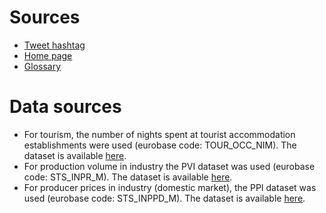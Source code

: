 # Sources

* [Tweet hashtag](https://twitter.com/hashtag/EUstatisticsAwards?src=hashtag_click)
* [Home page](https://statistics-awards.eu/glossary)
* [Glossary](https://statistics-awards.eu/glossary#reproducibility-awards)  

# Data sources
* For tourism, the number of nights spent at tourist accommodation establishments were used (eurobase code: TOUR_OCC_NIM). The dataset is available [here](https://ec.europa.eu/eurostat/databrowser/view/tour_occ_nim/default/table?lang=en).
* For production volume in industry the PVI dataset was used (eurobase code: STS_INPR_M). The dataset is available [here](https://ec.europa.eu/eurostat/databrowser/view/STS_INPR_M/default/table?lang=en).
* For producer prices in industry (domestic market), the PPI dataset was used (eurobase code: STS_INPPD_M). The dataset is available [here](https://ec.europa.eu/eurostat/databrowser/view/STS_INPPD_M/default/table?lang=en).